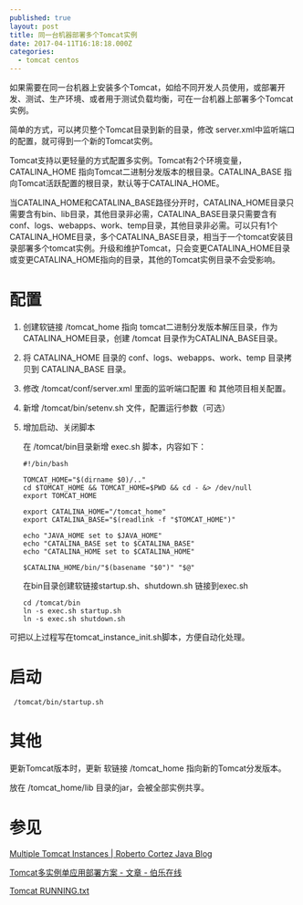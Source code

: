 ```yaml
---
published: true
layout: post
title: 同一台机器部署多个Tomcat实例
date: 2017-04-11T16:18:18.000Z
categories:
  - tomcat centos
---
```

如果需要在同一台机器上安装多个Tomcat，如给不同开发人员使用，或部署开发、测试、生产环境、或者用于测试负载均衡，可在一台机器上部署多个Tomcat实例。

简单的方式，可以拷贝整个Tomcat目录到新的目录，修改 server.xml中监听端口的配置，就可得到一个新的Tomcat实例。

Tomcat支持以更轻量的方式配置多实例。Tomcat有2个环境变量，CATALINA_HOME 指向Tomcat二进制分发版本的根目录。CATALINA_BASE 指向Tomcat活跃配置的根目录，默认等于CATALINA_HOME。

当CATALINA_HOME和CATALINA_BASE路径分开时，CATALINA_HOME目录只需要含有bin、lib目录，其他目录非必需，CATALINA_BASE目录只需要含有conf、logs、webapps、work、temp目录，其他目录非必需。可以只有1个CATALINA_HOME目录，多个CATALINA_BASE目录，相当于一个tomcat安装目录部署多个tomcat实例。升级和维护Tomcat，只会变更CATALINA_HOME目录或变更CATALINA_HOME指向的目录，其他的Tomcat实例目录不会受影响。

# 配置
1. 创建软链接 /tomcat_home 指向 tomcat二进制分发版本解压目录，作为CATALINA_HOME目录，创建 /tomcat 目录作为CATALINA_BASE目录。
2. 将 CATALINA_HOME 目录的 conf、logs、webapps、work、temp 目录拷贝到 CATALINA_BASE 目录。
3. 修改 /tomcat/conf/server.xml 里面的监听端口配置 和 其他项目相关配置。
4. 新增 /tomcat/bin/setenv.sh 文件，配置运行参数（可选）
5. 增加启动、关闭脚本

   在 /tomcat/bin目录新增 exec.sh 脚本，内容如下：
   
   ```
   #!/bin/bash

   TOMCAT_HOME="$(dirname $0)/.."
   cd $TOMCAT_HOME && TOMCAT_HOME=$PWD && cd - &> /dev/null
   export TOMCAT_HOME

   export CATALINA_HOME="/tomcat_home"
   export CATALINA_BASE="$(readlink -f "$TOMCAT_HOME")"

   echo "JAVA_HOME set to $JAVA_HOME"
   echo "CATALINA_BASE set to $CATALINA_BASE"
   echo "CATALINA_HOME set to $CATALINA_HOME"

   $CATALINA_HOME/bin/"$(basename "$0")" "$@"
   ```

   在bin目录创建软链接startup.sh、shutdown.sh 链接到exec.sh
   
   ``` 
   cd /tomcat/bin
   ln -s exec.sh startup.sh
   ln -s exec.sh shutdown.sh
   ```

可把以上过程写在tomcat_instance_init.sh脚本，方便自动化处理。  
 
# 启动
     /tomcat/bin/startup.sh 

# 其他
更新Tomcat版本时，更新 软链接 /tomcat_home 指向新的Tomcat分发版本。

放在 /tomcat_home/lib 目录的jar，会被全部实例共享。

# 参见
[ Multiple Tomcat Instances | Roberto Cortez Java Blog](http://www.radcortez.com/multiple-tomcat-instances/)

[Tomcat多实例单应用部署方案 - 文章 - 伯乐在线](http://blog.jobbole.com/109347/)

[Tomcat RUNNING.txt](https://tomcat.apache.org/tomcat-8.5-doc/RUNNING.txt)